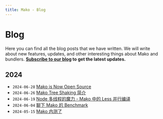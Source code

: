 ```yaml
---
title: Mako - Blog
---
```

# Blog

Here you can find all the blog posts that we have written. We will write about new features, updates, and other interesting things about Mako and bundlers. **[Subscribe to our blog](/rss.xml) to get the latest updates.**

## 2024

- `2024-06-28` [Mako is Now Open Source](/blog/mako-open-sourced)
- `2024-06-26` [Mako Tree Shaking 简介](/blog/mako-tree-shaking)
- `2024-06-19` [Node 多线程的魔力 - Mako 中的 Less 并行编译](/blog/parallel-less-loader)
- `2024-06-04` [聊下 Mako 的 Benchmark](/blog/benchmark)
- `2024-05-15` [Mako 内测了](/blog/mako-internal-test)
